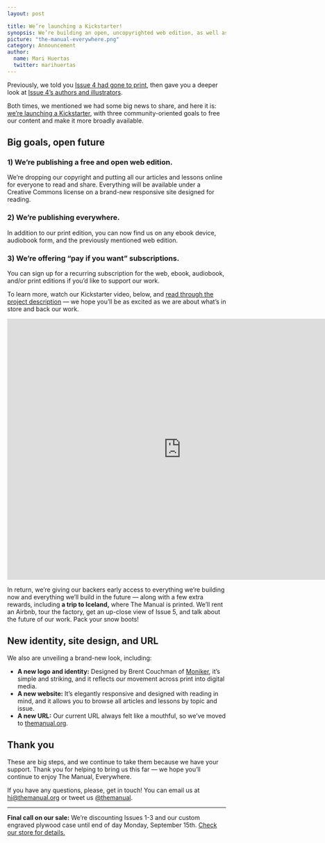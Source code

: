 ```yaml
---
layout: post

title: We’re launching a Kickstarter!
synopsis: We’re building an open, uncopyrighted web edition, as well as ebooks and audiobooks. And we’re using Kickstarter to do it.
picture: "the-manual-everywhere.png"
category: Announcement
author:
  name: Mari Huertas
  twitter: marihuertas
---
```


Previously, we told you [Issue 4 had gone to print](http://blog.themanual.org/2014/08/29/issue-4-arrives-in-early-october/), then gave you a deeper look at [Issue 4’s authors and illustrators](http://blog.themanual.org/2014/09/01/inside-issue-4/).

Both times, we mentioned we had some big news to share, and here it is: [we’re launching a Kickstarter](), with three community-oriented goals to free our content and make it more broadly available.

## Big goals, open future

### 1) We’re publishing a free and open web edition.

We’re dropping our copyright and putting all our articles and lessons online for everyone to read and share. Everything will be available under a Creative Commons license on a brand-new responsive site designed for reading.

### 2) We’re publishing everywhere.

In addition to our print edition, you can now find us on any ebook device, audiobook form, and the previously mentioned web edition.

### 3) We’re offering “pay if you want” subscriptions.

You can sign up for a recurring subscription for the web, ebook, audiobook, and/or print editions if you’d like to support our work.

To learn more, watch our Kickstarter video, below, and [read through the project description]() — we hope you’ll be as excited as we are about what’s in store and back our work.

<div class="video"><iframe width="800" height="600" src="https://www.kickstarter.com/projects/waxpancake/xoxo-festival/widget/video.html" frameborder="0" scrolling="no"></iframe></div>

In return, we’re giving our backers early access to everything we’re building now and everything we’ll build in the future — along with a few extra rewards, including **a trip to Iceland,** where The Manual is printed. We’ll rent an Airbnb, tour the factory, get an up-close view of Issue 5, and talk about the future of our work. Pack your snow boots!

## New identity, site design, and URL

We also are unveiling a brand-new look, including:

* **A new logo and identity:** Designed by Brent Couchman of [Moniker](http://monikersf.com/), it’s simple and striking, and it reflects our movement across print into digital media.
* **A new website:** It’s elegantly responsive and designed with reading in mind, and it allows you to browse all articles and lessons by topic and issue.
* **A new URL:** Our current URL always felt like a mouthful, so we’ve moved to [themanual.org](http://themanual.org/).

## Thank you

These are big steps, and we continue to take them because we have your support. Thank you for helping to bring us this far — we hope you’ll continue to enjoy The Manual, Everywhere.

If you have any questions, please, get in touch! You can email us at [hi@themanual.org](mailto:hi@themanual.org) or tweet us [@themanual](https://twitter.com/themanual).

* * *

**Final call on our sale:** We’re discounting Issues 1-3 and our custom engraved plywood case until end of day Monday, September 15th. [Check our store for details.](http://shop.themanual.org/)